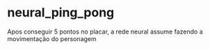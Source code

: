 # neural_ping_pong

Apos conseguir 5 pontos no placar, a rede neural assume fazendo a movimentação do personagem
